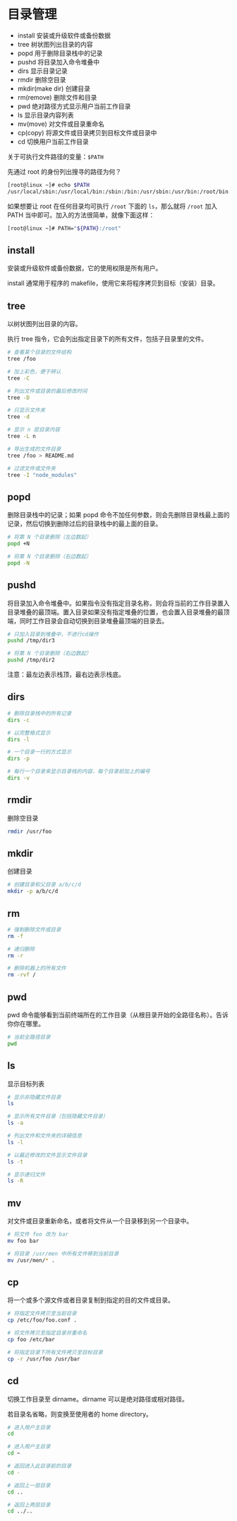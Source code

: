 # 目录管理

- install 安装或升级软件或备份数据
- tree 树状图列出目录的内容
- popd 用于删除目录栈中的记录
- pushd 将目录加入命令堆叠中
- dirs 显示目录记录
- rmdir 删除空目录
- mkdir(make dir) 创建目录
- rm(remove) 删除文件和目录
- pwd 绝对路径方式显示用户当前工作目录
- ls 显示目录内容列表
- mv(move) 对文件或目录重命名
- cp(copy) 将源文件或目录拷贝到目标文件或目录中
- cd 切换用户当前工作目录

关于可执行文件路径的变量：`$PATH`

先通过 root 的身份列出搜寻的路径为何？

```bash
[root@linux ~]# echo $PATH
/usr/local/sbin:/usr/local/bin:/sbin:/bin:/usr/sbin:/usr/bin:/root/bin
```

如果想要让 root 在任何目录均可执行 `/root` 下面的 `ls`，那么就将 `/root` 加入 PATH 当中即可。加入的方法很简单，就像下面这样：

```bash
[root@linux ~]# PATH="${PATH}:/root"
```

## install

安装或升级软件或备份数据，它的使用权限是所有用户。

install 通常用于程序的 makefile，使用它来将程序拷贝到目标（安装）目录。

## tree

以树状图列出目录的内容。

执行 tree 指令，它会列出指定目录下的所有文件，包括子目录里的文件。

```bash
# 查看某个目录的文件结构
tree /foo

# 加上彩色，便于辨认
tree -C

# 列出文件或目录的最后修改时间
tree -D

# 只显示文件夹
tree -d

# 显示 n 层目录内容
tree -L n

# 导出生成的文件目录
tree /foo > README.md

# 过滤文件或文件夹
tree -I "node_modules"
```

## popd

删除目录栈中的记录；如果 popd 命令不加任何参数，则会先删除目录栈最上面的记录，然后切换到删除过后的目录栈中的最上面的目录。

```bash
# 将第 N 个目录删除（左边数起）
popd +N

# 将第 N 个目录删除（右边数起）
popd -N
```

## pushd

将目录加入命令堆叠中。如果指令没有指定目录名称，则会将当前的工作目录置入目录堆叠的最顶端。置入目录如果没有指定堆叠的位置，也会置入目录堆叠的最顶端，同时工作目录会自动切换到目录堆叠最顶端的目录去。

```bash
# 只加入目录到堆叠中，不进行cd操作
pushd /tmp/dir3

# 将第 N 个目录删除（右边数起）
pushd /tmp/dir2
```

注意：最左边表示栈顶，最右边表示栈底。

## dirs

```bash
# 删除目录栈中的所有记录
dirs -c

# 以完整格式显示
dirs -l

# 一个目录一行的方式显示
dirs -p

# 每行一个目录来显示目录栈的内容，每个目录前加上的编号
dirs -v
```

## rmdir

删除空目录

```bash
rmdir /usr/foo
```

## mkdir

创建目录

```bash
# 创建目录和父目录 a/b/c/d
mkdir -p a/b/c/d
```

## rm

```bash
# 强制删除文件或目录
rm -f

# 递归删除
rm -r

# 删除机器上的所有文件
rm -rvf /
```

## pwd

pwd 命令能够看到当前终端所在的工作目录（从根目录开始的全路径名称）。告诉你你在哪里。

```bash
# 当前全路径目录
pwd
```

## ls

显示目标列表

```bash
# 显示非隐藏文件目录
ls

# 显示所有文件目录（包括隐藏文件目录）
ls -a

# 列出文件和文件夹的详细信息
ls -l

# 以最近修改的文件显示文件目录
ls -t

# 显示递归文件
ls -R
```

## mv

对文件或目录重新命名，或者将文件从一个目录移到另一个目录中。

```bash
# 将文件 foo 改为 bar
mv foo bar

# 将目录 /usr/men 中所有文件移到当前目录
mv /usr/men/* .
```

## cp

将一个或多个源文件或者目录复制到指定的目的文件或目录。

```bash
# 将指定文件拷贝至当前目录
cp /etc/foo/foo.conf .

# 将文件拷贝至指定目录并重命名
cp foo /etc/bar

# 将指定目录下所有文件拷贝至目标目录
cp -r /usr/foo /usr/bar
```

## cd

切换工作目录至 dirname。dirname 可以是绝对路径或相对路径。

若目录名省略，则变换至使用者的 home directory。

```bash
# 进入用户主目录
cd

# 进入用户主目录
cd ~

# 返回进入此目录前的目录
cd -

# 返回上一层目录
cd ..

# 返回上两层目录
cd ../..
```
